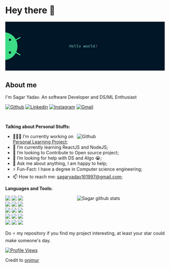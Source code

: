 

<!--
**Sgr1356/Sgr1356** is a ✨ _special_ ✨ repository because its `README.md` (this file) appears on your GitHub profile.

Here are some ideas to get you started:

- 🔭 I’m currently working on ...
- 🌱 I’m currently learning ...
- 👯 I’m looking to collaborate on ...
- 🤔 I’m looking for help with ...
- 💬 Ask me about ...
- 📫 How to reach me: ...
- 😄 Pronouns: ...
- ⚡ Fun fact: ...
-->

# Hey there :wave:

<img src="https://github.com/Sgr1356/Sgr1356/blob/master/ban.png" alt="Hello world">


## About me

I'm Sagar Yadav. An software Developer and  DS/ML Enthusiast  

<!-- Your badges
You can use the website to generate badges: https://shields.io/
-->

[![Github](https://img.shields.io/badge/-Github-000?style=flat&logo=Github&logoColor=white)](https://github.com/Sgr1356)
[![Linkedin](https://img.shields.io/badge/-LinkedIn-blue?style=flat&logo=Linkedin&logoColor=white)](https://www.linkedin.com/in/sagar-yadav-22713a156/)
[![Instagram](https://img.shields.io/badge/-Instagram-c13584?style=flat&labelColor=c13584&logo=instagram&logoColor=white)](https://www.instagram.com/venom.shades/?hl=en)
[![Gmail](https://img.shields.io/badge/-Gmail-c14438?style=flat&logo=Gmail&logoColor=white)](mailto:sagaryadav161997@gmail.com)



&nbsp;

<!-- Talking about you -->
**Talking about Personal Stuffs:**

<!-- Any image aligned to the right. Beware the width -->
<img width="55%" align="right" alt="Github" src="https://raw.githubusercontent.com/onimur/.github/master/.resources/git-header.svg" />

- 👨🏽‍💻 I’m currently working on [Personal Learning Project](https://github.com/Sgr1356);
- 🌱 I’m currently learning ReactJS and NodeJS; 
- 👯 I’m looking to Contribute to Open source project;
- 🤔 I’m looking for help with DS and Algo 😭;
- 💬 Ask me about anything, I am happy to help;
- ⚡️ Fun-Fact: I have a degree in Computer science engineering;
- 📫 How to reach me: sagaryadav161997@gmail.com;

**Languages and Tools:** 

<!-- Your github readme stats
You can use this api: https://github.com/anuraghazra/github-readme-stats
-->
<p>
  <a href="https://github.com/Sgr1356">
    <img width="55%" align="right" alt="Sagar github stats" src="https://github-readme-stats.vercel.app/api?username=Sgr1356&show_icons=true&hide_border=true&theme=dark" />
  </a>
  
  <!-- Your languages and tools. Be careful with the alignment. 
  You can use this sites to get logos: https://www.vectorlogo.zone or https://simpleicons.org/
  -->
  <code><img width="10%" src="https://www.vectorlogo.zone/logos/python/python-ar21.svg"></code>
  <code><img width="10%" src="https://www.vectorlogo.zone/logos/djangoproject/djangoproject-ar21.svg"></code>
  <code><img width="10%" src="https://www.vectorlogo.zone/logos/getbootstrap/getbootstrap-ar21.svg"></code>
  <br />
  <code><img width="10%" src="https://www.vectorlogo.zone/logos/javascript/javascript-ar21.svg"></code>
  <code><img width="10%" src="https://www.vectorlogo.zone/logos/usepanda/usepanda-ar21.svg"></code>
  <code><img width="10%" src="https://www.vectorlogo.zone/logos/numpy/numpy-ar21.svg"></code>
  <br />
   <code><img width="10%" src="https://www.vectorlogo.zone/logos/linux/linux-ar21.svg"></code>
  <code><img width="10%" src="https://www.vectorlogo.zone/logos/reactjs/reactjs-ar21.svg"></code>
  <code><img width="10%" src="https://www.vectorlogo.zone/logos/json/json-ar21.svg"></code>
  <br/>
  <code><img width="10%" src="https://www.vectorlogo.zone/logos/mysql/mysql-ar21.svg"></code>
  <code><img width="10%" src="https://www.vectorlogo.zone/logos/sqlite/sqlite-ar21.svg"></code>
  <code><img width="10%" src="https://www.vectorlogo.zone/logos/ibm_cloud/ibm_cloud-ar21.svg"></code>
  <br />
  <code><img width="10%" src="https://www.vectorlogo.zone/logos/git-scm/git-scm-ar21.svg"></code>
  <code><img width="10%" src="https://www.vectorlogo.zone/logos/digitalocean/digitalocean-ar21.svg"></code>
  <code><img width="10%" src="https://www.vectorlogo.zone/logos/kaggle/kaggle-ar21.svg"></code>
</p>

Do ⭐ my repository if you find my project interesting, at least your star could make someone's day.
<!-- Your hits or visitors
site: http://hits.dwyl.com or https://visitor-badge.glitch.me
Both apis are in trouble due to the number of requests, if you know any other to register visitors, great
-->


[![Profile Views](http://hits.dwyl.com/Sgr1356/https://githubcom/Sgr1356.svg)](https://github.com/Sgr1356)

Credit to [onimur](https://github.com/onimur)

<!--
Here are some ideas to get you started:

- 🔭 I’m currently working on ...
- 🌱 I’m currently learning ...
- 👯 I’m looking to Contribuue to Open source project ...
- 🤔 I’m looking for help with ...
- 💬 Ask me about ...
- 📫 How to reach me: ...
- 😄 Pronouns: ...
- ⚡ Fun fact: ...
-->
